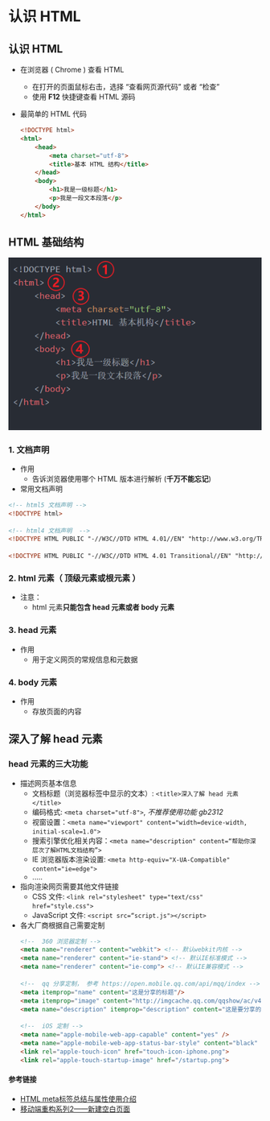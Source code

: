 # 认识 HTML

## 认识 HTML
- 在浏览器 ( Chrome ) 查看 HTML
    - 在打开的页面鼠标右击，选择 “查看网页源代码” 或者 “检查”
    - 使用 **F12** 快捷键查看 HTML 源码
- 最简单的 HTML 代码

    ```HTML
    <!DOCTYPE html>
    <html>
        <head>
            <meta charset="utf-8">
            <title>基本 HTML 结构</title>
        </head>
        <body>
            <h1>我是一级标题</h1>
            <p>我是一段文本段落</p>
        </body>
    </html>
    ```

## HTML 基础结构

![HTML 基础结构](../img/fe-next-img02.png)

### 1. 文档声明
- 作用
    - 告诉浏览器使用哪个 HTML 版本进行解析  (**千万不能忘记**)
- 常用文档声明

```HTML
<!-- html5 文档声明 -->
<!DOCTYPE html>

<!-- html4 文档声明  -->
<!DOCTYPE HTML PUBLIC "-//W3C//DTD HTML 4.01//EN" "http://www.w3.org/TR/html4/strict.dtd">

<!DOCTYPE HTML PUBLIC "-//W3C//DTD HTML 4.01 Transitional//EN" "http://www.w3.org/TR/html4/loose.dtd">
```

### 2. html 元素（ 顶级元素或根元素 ）
- 注意：
    - html 元素**只能包含 head 元素或者 body 元素**

### 3. head 元素
- 作用
    - 用于定义网页的常规信息和元数据

### 4. body 元素
- 作用
    - 存放页面的内容

## 深入了解 head 元素
### head 元素的三大功能
- 描述网页基本信息
    - 文档标题（浏览器标签中显示的文本）: `<title>深入了解 head 元素</title>`
    - 编码格式: `<meta charset="utf-8">`, _不推荐使用功能 gb2312_
    - 视窗设置：`<meta name="viewport" content="width=device-width, initial-scale=1.0">`
    - 搜索引擎优化相关内容：`<meta name="description" content=“帮助你深层次了解HTML文档结构”>`
    - IE 浏览器版本渲染设置: `<meta http-equiv="X-UA-Compatible" content="ie=edge">`
    - .....
- 指向渲染网页需要其他文件链接
    - CSS 文件: `<link rel="stylesheet" type="text/css" href="style.css">`
    - JavaScript 文件: `<script src=“script.js"></script>`
- 各大厂商根据自己需要定制
    ```html
    <!--  360 浏览器定制 -->
    <meta name="renderer" content="webkit"> <!-- 默认webkit内核 -->
    <meta name="renderer" content="ie-stand"> <!-- 默认IE标准模式 -->
    <meta name="renderer" content="ie-comp"> <!-- 默认IE兼容模式 -->

    <!--  qq 分享定制， 参考 https://open.mobile.qq.com/api/mqq/index -->
    <meta itemprop="name" content="这是分享的标题"/>
    <meta itemprop="image" content="http://imgcache.qq.com/qqshow/ac/v4/global/logo.png" />
    <meta name="description" itemprop="description" content="这是要分享的内容" />

    <!--  iOS 定制 -->
    <meta name="apple-mobile-web-app-capable" content="yes" />
    <meta name="apple-mobile-web-app-status-bar-style" content="black" />
    <link rel="apple-touch-icon" href="touch-icon-iphone.png">
    <link rel="apple-touch-startup-image" href="/startup.png">
    ```

#### 参考链接
- [HTML meta标签总结与属性使用介绍](https://segmentfault.com/a/1190000004279791)
- [移动端重构系列2——新建空白页面](https://www.w3cplus.com/mobile/mobile-terminal-refactoring-create-page.html)
